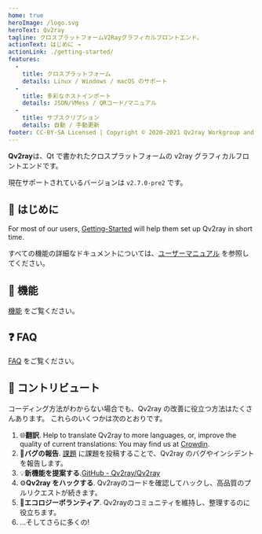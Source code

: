 ```yaml
---
home: true
heroImage: /logo.svg
heroText: Qv2ray
tagline: クロスプラットフォームV2Rayグラフィカルフロントエンド。
actionText: はじめに →
actionLink: ./getting-started/
features:
  - 
    title: クロスプラットフォーム
    details: Linux / Windows / macOS のサポート
  - 
    title: 多彩なホストインポート
    details: JSON/VMess / QRコード/マニュアル
  - 
    title: サブスクリプション
    details: 自動 / 手動更新
footer: CC-BY-SA Licensed | Copyright © 2020-2021 Qv2ray Workgroup and All Contributors
---
```


**Qv2ray**は、Qt で書かれたクロスプラットフォームの v2ray グラフィカルフロントエンドです。

現在サポートされているバージョンは `v2.7.0-pre2` です。

## 🚀 はじめに

For most of our users, [Getting-Started](getting-started/README.md) will help them set up Qv2ray in short time.

すべての機能の詳細なドキュメントについては、[ユーザーマニュアル](manual.md) を参照してください。

## 📃 機能

[機能](features.md) をご覧ください。

## ❓ FAQ

[FAQ](faq/README.md) をご覧ください。

## 👷 コントリビュート

コーディング方法がわからない場合でも、Qv2ray の改善に役立つ方法はたくさんあります。 これらのいくつかは次のとおりです。

1. 🌐**翻訳**. Help to translate Qv2ray to more languages, or, improve the quality of current translations: You may find us at [Crowdin](https://translate.qv2ray.net/).
2. 🐛**バグの報告**. [課題](https://github.com/Qv2ray/Qv2ray/issues) に課題を投稿することで、Qv2ray のバグやインシデントを報告します。
3. 💡**新機能を提案する**.[GitHub - Qv2ray/Qv2ray](https://github.com/Qv2ray/Qv2ray)
4. ⚙️**Qv2ray をハックする**. Qv2rayのコードを確認してハックし、高品質のプルリクエストが続きます。
5. 📆**エコロジーボランティア**. Qv2rayのコミュニティを維持し、整理するのに役立ちます。
6. ...そしてさらに多くの!
